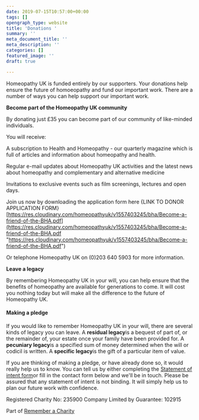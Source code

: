 ```yaml
---
date: 2019-07-15T10:57:00+00:00
tags: []
opengraph_type: website
title: 'Donations '
summary: ''
meta_document_title: ''
meta_description: ''
categories: []
featured_image: ''
draft: true

---
```

Homeopathy UK is funded entirely by our supporters. Your donations help ensure the future of homoeopathy and fund our important work. There are a number of ways you can help support our important work.

**Become part of the Homeopathy UK community**

By donating just £35 you can become part of our community of like-minded individuals.

You will receive:

A subscription to Health and Homeopathy - our quarterly magazine which is full of articles and information about homeopathy and health.

Regular e-mail updates about Homeopathy UK activities and the latest news about homeopathy and complementary and alternative medicine

Invitations to exclusive events such as film screenings, lectures and open days.

Join us now by downloading the application form here {LINK TO DONOR APPLICATION FORM}[https://res.cloudinary.com/homeopathyuk/v1557403245/bha/Become-a-friend-of-the-BHA.pdf](https://res.cloudinary.com/homeopathyuk/v1557403245/bha/Become-a-friend-of-the-BHA.pdf "https://res.cloudinary.com/homeopathyuk/v1557403245/bha/Become-a-friend-of-the-BHA.pdf")

Or telephone Homeopathy UK on (0)203 640 5903 for more information.

  
**Leave a legacy**

By remembering Homeopathy UK in your will, you can help ensure that the benefits of homeopathy are available for generations to come. It will cost you nothing today but will make all the difference to the future of Homeopathy UK.

#### Making a pledge

If you would like to remember Homeopathy UK in your will, there are several kinds of legacy you can leave. A **residual legacy**is a bequest of part of, or the remainder of, your estate once your family have been provided for. A **pecuniary legacy**is a specified sum of money determined when the will or codicil is written. A **specific legacy**is the gift of a particular item of value.

If you are thinking of making a pledge, or have already done so, it would really help us to know. You can tell us by either completing the [Statement of intent form](https://res.cloudinary.com/homeopathyuk/v1557403245/bha/Legacy_leaflet_insert.pdf)or fill in the contact form below and we'll be in touch. Please be assured that any statement of intent is not binding. It will simply help us to plan our future work with confidence.

Registered Charity No: 235900 Company Limited by Guarantee: 102915

Part of [Remember a Charity](http://www.rememberacharity.org.uk/)